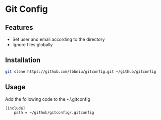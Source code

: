 # Git Config

## Features
- Set user and email according to the directory
- Ignore files globally

## Installation
```bash
git clone https://github.com/lbbniu/gitconfig.git ~/github/gitconfig
```

## Usage
Add the following code to the ~/.gitconfig
```
[include]
    path = ~/github/gitconfig/.gitconfig
```
